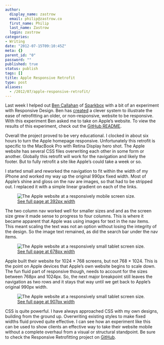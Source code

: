 ```yaml
---
author:
  display_name: zastrow
  email: philip@zastrow.co
  first_name: Philip
  last_name: Zastrow
  login: zastrow
categories:
- Writing
date: "2012-07-15T09:10:45Z"
meta: {}
parent_id: "0"
password: ""
published: true
status: publish
tags: []
title: Apple Responsive Retrofit
type: post
aliases:
  - /2012/07/apple-responsive-retrofit/
---
```

<p>Last week I helped out <a href="http://www.twitter.com/bencallahan">Ben Callahan</a> of <a href="http://seesparkbox.com">Sparkbox</a> with a bit of an experiment with Responsive Design. Ben has <a href="https://github.com/sparkbox/Responsive-Retrofitting/tree/gh-pages">created</a> a clever system to illustrate the ease of retrofitting an older, or non-responsive, website to be responsive. With this experiment Ben asked me to take on Apple’s website. To view the results of this experiment, check out the <a href="https://github.com/sparkbox/Responsive-Retrofitting/blob/gh-pages/README.md">GitHub README</a>.</p>
<p>Overall the project proved to be very educational. I clocked in about six hours to turn the Apple homepage responsive. Unfortunately this retrofit is specific to the MacBook Pro with Retina Display hero shot. The Apple website has several CSS files overwriting each other in some form or another. Globally this retrofit will work for the navigation and likely the footer. But to fully retrofit a site like Apple’s could take a week or so.</p>
<p>I started small and reworked the navigation to fit within the width of my iPhone and worked my way up the original 990px fixed width. Most of Apple’s shine and gloss on the nav are images, so that had to be stripped out. I replaced it with a simple linear gradient on each of the links.</p>
<figure>
<img alt="The Apple website at a responsively mobile screen size." src="/assets/2012/07/preview-retro-rwd-apple-392px.png" /><br />
<figcaption class="enlarge">
<a href="/media/retro-rwd-apple/retro-rwd-apple-392px.png">See full page at 392px width</a><br />
  </figcaption>
</figure>
<p>The two column nav worked well for smaller sizes and and as the screen size grew it made sense to progress to four columns. This is where it became apparent that Apple was using images for text in the nav items. This meant scaling the text was not an option without losing the integrity of the design. So the image text remained, as did the search bar under the nav items.</p>
<figure>
<img alt="The Apple website at a responsively small tablet screen size." src="/assets/2012/07/preview-retro-rwd-apple-678px.png" /><br />
<figcaption class="enlarge">
<a href="/media/retro-rwd-apple/retro-rwd-apple-678px.png">See full page at 678px width</a><br />
  </figcaption>
</figure>
<p>Apple built their website for 1024 × 768 screens, but not 768 × 1024. This is the point on Apple devices that Apple’s own website begins to scale down. The fun fluid part of responsive though, needs to account for the sizes between 768px and 1024px. So, the next major breakpoint still leaves the navigation as two rows and it stays that way until we get back to Apple’s original 990px width.</p>
<figure>
<img alt="The Apple website at a responsively small tablet screen size." src="/assets/2012/07/preview-retro-rwd-apple-907px.png" /><br />
<figcaption class="enlarge">
<a href="/media/retro-rwd-apple/retro-rwd-apple-907px.png">See full page at 907px width</a><br />
  </figcaption>
</figure>
<p>CSS is quite powerful. I have always approached CSS with my own designs, building from the ground up. Overwriting existing styles to make fixed widths fluid proved quite effective. I can see how an experiment like this can be used to show clients an effective way to take their website mobile without a complete overhaul from a visual or structural standpoint. Be sure to check the Responsive Retrofitting project on <a href="https://github.com/sparkbox/Responsive-Retrofitting/tree/gh-pages">GitHub</a>.</p>
